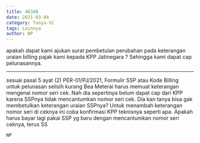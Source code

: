 ```yaml
---
title: 46348
date: 2021-03-04
category: Tanya-SC
tags: Lainnya
author: NP
---
```


apakah dapat kami ajukan surat pembetulan perubahan pada keterangan uraian billing pajak kami kepada KPP Jatinegara ? Sehingga kami dapat cap pelunasannya.

---

sesuai pasal 5 ayat (2) PER-01/PJ/2021, Formulir SSP atau Kode Billing untuk pelunasan selisih kurang Bea Meterai harus memuat keterangan mengenai nomor seri cek. Nah dia sepertinya belum dapat cap dari KPP karena SSPnya tidak mencantumkan nomor seri cek. Dia kan tanya bisa gak membetulkan keterangan uraian SSPnya? Untuk menambah keterangan nomor seri di ceknya ini coba konfirmasi KPP teknisnya seperti apa. Apakah harus bayar lagi pakai SSP yg baru dengan mencantumkan nomor seri ceknya, terus SS

`NP`
